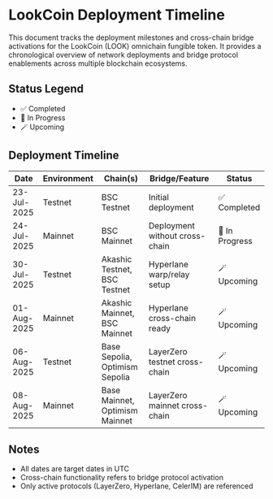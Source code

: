 # LookCoin Deployment Timeline

This document tracks the deployment milestones and cross-chain bridge activations for the LookCoin (LOOK) omnichain fungible token. It provides a chronological overview of network deployments and bridge protocol enablements across multiple blockchain ecosystems.

## Status Legend

- ✅ Completed
- 🚧 In Progress
- 🪄 Upcoming

## Deployment Timeline

| Date        | Environment | Chain(s)                       | Bridge/Feature                 | Status         |
| ----------- | ----------- | ------------------------------ | ------------------------------ | -------------- |
| 23-Jul-2025 | Testnet     | BSC Testnet                    | Initial deployment             | ✅ Completed   |
| 24-Jul-2025 | Mainnet     | BSC Mainnet                    | Deployment without cross-chain | 🚧 In Progress |
| 30-Jul-2025 | Testnet     | Akashic Testnet, BSC Testnet   | Hyperlane warp/relay setup     | 🪄 Upcoming    |
| 01-Aug-2025 | Mainnet     | Akashic Mainnet, BSC Mainnet   | Hyperlane cross-chain ready    | 🪄 Upcoming    |
| 06-Aug-2025 | Testnet     | Base Sepolia, Optimism Sepolia | LayerZero testnet cross-chain  | 🪄 Upcoming    |
| 08-Aug-2025 | Mainnet     | Base Mainnet, Optimism Mainnet | LayerZero mainnet cross-chain  | 🪄 Upcoming    |

## Notes

- All dates are target dates in UTC
- Cross-chain functionality refers to bridge protocol activation
- Only active protocols (LayerZero, Hyperlane, CelerIM) are referenced
